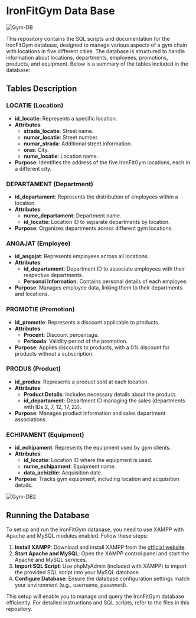# IronFitGym Data Base

![Gym-DB](https://github.com/user-attachments/assets/9647e1b9-c735-4260-ac29-cb04e10040fd)

This repository contains the SQL scripts and documentation for the IronFitGym database, designed to manage various aspects of a gym chain with locations in five different cities. The database is structured to handle information about locations, departments, employees, promotions, products, and equipment. Below is a summary of the tables included in the database:

## Tables Description

### LOCATIE (Location)
- **id_locatie**: Represents a specific location.
- **Attributes**: 
  - **strada_locatie**: Street name.
  - **numar_locatie**: Street number.
  - **numar_strada**: Additional street information.
  - **oras**: City.
  - **nume_locatie**: Location name.
- **Purpose**: Identifies the address of the five IronFitGym locations, each in a different city.

### DEPARTAMENT (Department)
- **id_departament**: Represents the distribution of employees within a location.
- **Attributes**: 
  - **nume_departament**: Department name.
  - **id_locatie**: Location ID to separate departments by location.
- **Purpose**: Organizes departments across different gym locations.

### ANGAJAT (Employee)
- **id_angajat**: Represents employees across all locations.
- **Attributes**: 
  - **id_departament**: Department ID to associate employees with their respective departments.
  - **Personal Information**: Contains personal details of each employee.
- **Purpose**: Manages employee data, linking them to their departments and locations.

### PROMOTIE (Promotion)
- **id_promotie**: Represents a discount applicable to products.
- **Attributes**: 
  - **Procent**: Discount percentage.
  - **Perioada**: Validity period of the promotion.
- **Purpose**: Applies discounts to products, with a 0% discount for products without a subscription.

### PRODUS (Product)
- **id_produs**: Represents a product sold at each location.
- **Attributes**: 
  - **Product Details**: Includes necessary details about the product.
  - **id_departament**: Department ID managing the sales (departments with IDs 2, 7, 12, 17, 22).
- **Purpose**: Manages product information and sales department associations.

### ECHIPAMENT (Equipment)
- **id_echipament**: Represents the equipment used by gym clients.
- **Attributes**: 
  - **id_locatie**: Location ID where the equipment is used.
  - **nume_echipament**: Equipment name.
  - **data_achizitie**: Acquisition date.
- **Purpose**: Tracks gym equipment, including location and acquisition details.

![Gym-DB2](https://github.com/user-attachments/assets/352e0aee-4456-4c9a-a8ff-53533146cd68)

## Running the Database

To set up and run the IronFitGym database, you need to use XAMPP with Apache and MySQL modules enabled. Follow these steps:

1. **Install XAMPP**: Download and install XAMPP from the [official website](https://www.apachefriends.org/index.html).
2. **Start Apache and MySQL**: Open the XAMPP control panel and start the Apache and MySQL services.
3. **Import SQL Script**: Use phpMyAdmin (included with XAMPP) to import the provided SQL script into your MySQL database.
4. **Configure Database**: Ensure the database configuration settings match your environment (e.g., username, password).

This setup will enable you to manage and query the IronFitGym database efficiently. For detailed instructions and SQL scripts, refer to the files in this repository.

